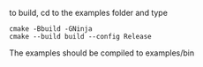 to build, cd to the examples folder and type

```
cmake -Bbuild -GNinja
cmake --build build --config Release
```

The examples should be compiled to examples/bin